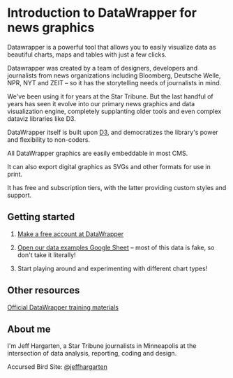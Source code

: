 # Introduction to DataWrapper for news graphics

Datawrapper is a powerful tool that allows you to easily visualize data as beautiful charts, maps and tables with just a few clicks.

Datawrapper was created by a team of designers, developers and journalists from news organizations including Bloomberg, Deutsche Welle, NPR, NYT and ZEIT – so it has the storytelling needs of journalists in mind.

We've been using it for years at the Star Tribune. But the last handful of years has seen it evolve into our primary news graphics and data visualization engine, completely supplanting older tools and even complex dataviz libraries like D3.

DataWrapper itself is built upon [D3](https://d3js.org/), and democratizes the library's power and flexibility to non-coders.

All DataWrapper graphics are easily embeddable in most CMS.

It can also export digital graphics as SVGs and other formats for use in print.

It has free and subscription tiers, with the latter providing custom styles and support.


## Getting started

1. [Make a free account at DataWrapper](https://www.datawrapper.de/)

2. [Open our data examples Google Sheet](https://docs.google.com/spreadsheets/d/1SXw_iuyY7ot6xglBG9fQyBQSA2n3SRus3anTyby535k/edit?usp=sharing) – most of this data is fake, so don't take it literally!

3. Start playing around and experimenting with different chart types!


## Other resources

[Official DataWrapper training materials](https://www.datawrapper.de/training-materials)


## About me

I'm Jeff Hargarten, a Star Tribune journalists in Minneapolis at the intersection of data analysis, reporting, coding and design.

Accursed Bird Site: [@jeffhargarten](https://twitter.com/JeffHargarten)
